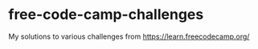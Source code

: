 # free-code-camp-challenges
My solutions to various challenges from https://learn.freecodecamp.org/
